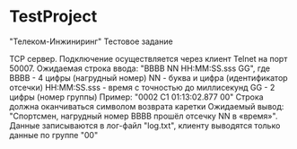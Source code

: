 # TestProject
"Телеком-Инжиниринг" Тестовое задание

TCP сервер.
Подключение осуществляется через клиент Telnet на порт 50007.
Ожидаемая строка ввода: "BBBB NN HH:MM:SS.sss GG", где 
  BBBB - 4 цифры (нагрудный номер)
  NN - буква и цифра (идентификатор отсечки)
  HH:MM:SS.sss - время с точностью до миллисекунд
  GG - 2 цифры (номер группы)
  Пример: "0002 C1 01:13:02.877 00"
  Строка должна оканчиваться символом возврата каретки
Ожидаемый вывод: "Спортсмен, нагрудный номер BBBB прошёл отсечку NN в «время»".
Данные записываются в лог-файл "log.txt", клиенту выводятся только данные по группе "00"
